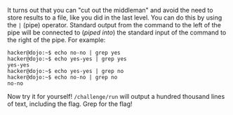 It turns out that you can "cut out the middleman" and avoid the need to store results to a file, like you did in the last level.
You can do this by using the `|` (pipe) operator.
Standard output from the command to the left of the pipe will be connected to (_piped into_) the standard input of the command to the right of the pipe.
For example:

```
hacker@dojo:~$ echo no-no | grep yes
hacker@dojo:~$ echo yes-yes | grep yes
yes-yes
hacker@dojo:~$ echo yes-yes | grep no
hacker@dojo:~$ echo no-no | grep no
no-no
```

Now try it for yourself! `/challenge/run` will output a hundred thousand lines of text, including the flag.
Grep for the flag!

